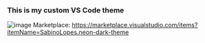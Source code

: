 ### This is my custom VS Code theme
![image](https://github.com/sabinolopes/neon-dark-theme/assets/117365382/a72c8073-52a8-47b1-9264-d94df3d6bdd9)
Marketplace: https://marketplace.visualstudio.com/items?itemName=SabinoLopes.neon-dark-theme
